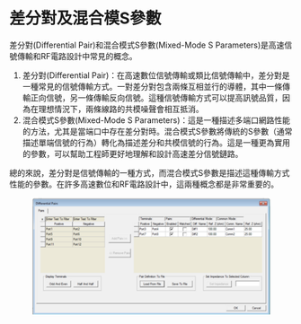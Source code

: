 # 差分對及混合模S參數

差分對(Differential Pair)和混合模式S參數(Mixed-Mode S Parameters)是高速信號傳輸和RF電路設計中常見的概念。

1. 差分對(Differential Pair)：在高速數位信號傳輸或類比信號傳輸中，差分對是一種常見的信號傳輸方式。一對差分對包含兩條互相並行的導體，其中一條傳輸正向信號，另一條傳輸反向信號。這種信號傳輸方式可以提高訊號品質，因為在理想情況下，兩條線路的共模噪聲會相互抵消。
2. 混合模式S參數(Mixed-Mode S Parameters)：這是一種描述多端口網路性能的方法，尤其是當端口中存在差分對時。混合模式S參數將傳統的S參數（通常描述單端信號的行為）轉化為描述差分和共模信號的行為。這是一種更為實用的參數，可以幫助工程師更好地理解和設計高速差分信號鏈路。

總的來說，差分對是信號傳輸的一種方式，而混合模式S參數是描述這種傳輸方式性能的參數。在許多高速數位和RF電路設計中，這兩種概念都是非常重要的。

<figure><img src="../.gitbook/assets/image (1).png" alt=""><figcaption></figcaption></figure>
